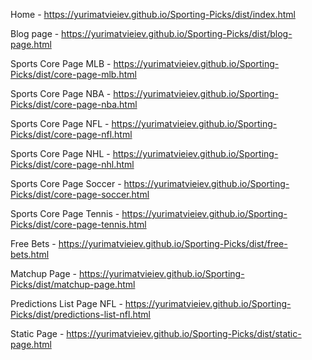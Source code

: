 Home - https://yurimatvieiev.github.io/Sporting-Picks/dist/index.html

Blog page - https://yurimatvieiev.github.io/Sporting-Picks/dist/blog-page.html

Sports Core Page MLB - https://yurimatvieiev.github.io/Sporting-Picks/dist/core-page-mlb.html

Sports Core Page NBA - https://yurimatvieiev.github.io/Sporting-Picks/dist/core-page-nba.html

Sports Core Page NFL - https://yurimatvieiev.github.io/Sporting-Picks/dist/core-page-nfl.html

Sports Core Page NHL - https://yurimatvieiev.github.io/Sporting-Picks/dist/core-page-nhl.html

Sports Core Page Soccer - https://yurimatvieiev.github.io/Sporting-Picks/dist/core-page-soccer.html

Sports Core Page Tennis - https://yurimatvieiev.github.io/Sporting-Picks/dist/core-page-tennis.html

Free Bets - https://yurimatvieiev.github.io/Sporting-Picks/dist/free-bets.html

Matchup Page - https://yurimatvieiev.github.io/Sporting-Picks/dist/matchup-page.html

Predictions List Page NFL - https://yurimatvieiev.github.io/Sporting-Picks/dist/predictions-list-nfl.html

Static Page - https://yurimatvieiev.github.io/Sporting-Picks/dist/static-page.html